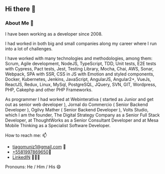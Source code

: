 ## Hi there 👋


### About Me 💬 

I have been working as a developer since 2008.

I had worked in both big and small companies along my career where I run into a lot of challenges.

I have worked with many technologies and methodologies, among them: Scrum, Agile development, NodeJS, TypeScript, TDD, Unit tests, E2E tests with Cypress, Pact tests, Jest, Testing Library, Mocha, Chai, AWS, Sonar, Webpack, SPA with SSR, CSS in JS with Emotion and styled components, Docker, Kubernetes, Jenkins, JavaScript, AngularJS, Angular2+, VueJs, ReactJS, Redux, Linux, MySql, PostgreSQL, JQuery, SVN, GIT, Wordpress, PHP, Cakephp and other PHP Frameworks.

As programmer I had worked at Webinterativa ( started as Junior and get out as senior web developer ), Jornal do Commercio ( Senior Backend Developer ), Ogilvy Mather ( Senior Backend Developer ), Volts Studio, which I am the founder, The Digital Strategy Company as a Senior Full Stack Developer, at ThoughtWorks as a Senior Consultant Developer and at Mesa Mobile Thinking as a Specialist Software Developer.


How to reach me: 📫 

  - <a href="mailto:tiagomuniz1@gmail.com">tiagomuniz1@gmail.com</a> 📧  
  - <a href="tel:+5581997869650">+5581997869650</a>📱
  - <a href="https://www.linkedin.com/in/tiago-de-andrade-muniz/" target="_blank">LinkedIN</a> 👨🏻‍💻
    
Pronouns: He / Him / His 😄


<!--
- 🌱 I’m currently learning ...
- 👯 I’m looking to collaborate on ...
- 🤔 I’m looking for help with ...
- 💬 Ask me about ...
- ⚡ Fun fact: ...
-->
